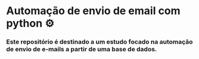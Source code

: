 # Automação de envio de email com python ⚙

### Este repositório é destinado a um estudo focado na automação de envio de e-mails a partir de uma base de dados. 



